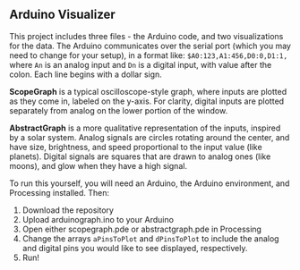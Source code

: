 ## Arduino Visualizer

This project includes three files - the Arduino code, and two visualizations for the data.  The Arduino communicates over the serial port (which you may need to change for your setup), in a format like: `$A0:123,A1:456,D0:0,D1:1,` where `An` is an analog input and `Dn` is a digital input, with value after the colon.  Each line begins with a dollar sign.

**ScopeGraph** is a typical oscilloscope-style graph, where inputs are plotted as they come in, labeled on the y-axis.  For clarity, digital inputs are plotted separately from analog on the lower portion of the window.

**AbstractGraph** is a more qualitative representation of the inputs, inspired by a solar system.  Analog signals are circles rotating around the center, and have size, brightness, and speed proportional to the input value (like planets).  Digital signals are squares that are drawn to analog ones (like moons), and glow when they have a high signal.

To run this yourself, you will need an Arduino, the Arduino environment, and Processing installed. Then:

1. Download the repository
2. Upload arduinograph.ino to your Arduino
3. Open either scopegraph.pde or abstractgraph.pde in Processing
4. Change the arrays `aPinsToPlot` and `dPinsToPlot` to include the analog and digital pins you would like to see displayed, respectively.
5. Run!